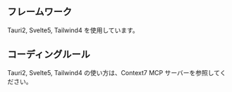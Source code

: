 
## フレームワーク

Tauri2, Svelte5, Tailwind4 を使用しています。

## コーディングルール

Tauri2, Svelte5, Tailwind4 の使い方は、Context7 MCP サーバーを参照してください。
